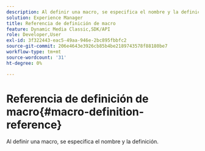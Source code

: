 ```yaml
---
description: Al definir una macro, se especifica el nombre y la definición.
solution: Experience Manager
title: Referencia de definición de macro
feature: Dynamic Media Classic,SDK/API
role: Developer,User
exl-id: 3f322443-eac5-49aa-946e-2bc895fbbfc2
source-git-commit: 206e4643e3926cb85b4be2189743578f88180be7
workflow-type: tm+mt
source-wordcount: '31'
ht-degree: 0%

---
```


# Referencia de definición de macro{#macro-definition-reference}

Al definir una macro, se especifica el nombre y la definición.
